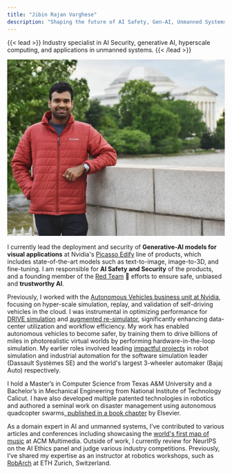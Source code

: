 ```yaml
---
title: "Jibin Rajan Varghese"
description: "Shaping the future of AI Safety, Gen-AI, Unmanned Systems, and Hyperscale Cloud Infrastructure! All views expressed are my own, and do not represent those of my past, current, or future employers."
---
```

{{< lead >}}
Industry specialist in AI Security, generative AI, hyperscale computing, and applications in unmanned systems.
{{< /lead >}}

![alt text](me.jpg)

I currently lead the deployment and security of **Generative-AI models for visual applications** at Nvidia's [Picasso Edify](https://www.nvidia.com/en-us/gpu-cloud/picasso/) line of products, which includes state-of-the-art models such as text-to-image, image-to-3D, and fine-tuning. I am responsible for **AI Safety and Security** of the products, and a founding member of the [Red Team](https://research.ibm.com/blog/what-is-red-teaming-gen-AI) :triangular_flag_on_post: efforts to ensure safe, unbiased and **trustworthy AI**.

Previously, I worked with the [Autonomous Vehicles business unit at Nvidia](https://developer.nvidia.com/drive), focusing on hyper-scale simulation, replay, and validation of self-driving vehicles in the cloud. I was instrumental in optimizing performance for [DRIVE simulation](https://developer.nvidia.com/drive/simulation) and [augmented re-simulator](https://developer.nvidia.com/blog/researching-and-developing-an-autonomous-vehicle-lane-following-system/#testing_the_network_augmented_resimulator), significantly enhancing data-center utilization and workflow efficiency. My work has enabled autonomous vehicles to become safer, by training them to drive billions of miles in photorealistic virtual worlds by performing hardware-in-the-loop simulation. My earlier roles involved leading [impactful projects](https://www.youtube.com/watch?v=E8Wjh7Zmf0U) in robot simulation and industrial automation for the software simulation leader (Dassault Systèmes SE) and the world's largest 3-wheeler automaker (Bajaj Auto) respectively.

I hold a Master’s in Computer Science from Texas A&M University and a Bachelor’s in Mechanical Engineering from National Institute of Technology Calicut. I have also developed multiple patented technologies in robotics and authored a seminal work on disaster management using autonomous quadcopter swarms,[ published in a book chapter](https://www.sciencedirect.com/science/article/abs/pii/B9780128202760000133) by Elsevier.

As a domain expert in AI and unmanned systems, I’ve contributed to various articles and conferences including showcasing the [world's first map of music](https://1millionsmiles.wordpress.com/wp-content/uploads/2018/05/music-mapper-ml-project-presentation.pdf) at ACM Multimedia. Outside of work, I currently review for NeurIPS on the AI Ethics panel and judge various industry competitions. Previously, I’ve shared my expertise as an instructor at robotics workshops, such as [RobArch](https://www.robarch2018.org/clay-3d-printing-arbitrary-surfaces/) at ETH Zurich, Switzerland.


